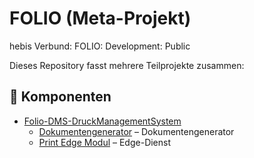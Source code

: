 # FOLIO (Meta-Projekt)
hebis Verbund: FOLIO: Development: Public

Dieses Repository fasst mehrere Teilprojekte zusammen:

## 📁 Komponenten

- [Folio-DMS-DruckManagementSystem](https://github.com/hebis-eckardt/FOLIO-DMS-DruckManagementSystem)
  - [Dokumentengenerator](https://github.com/hebis-eckardt/dms-dokumentengenerator) – Dokumentengenerator
  - [Print Edge Modul](https://github.com/hebis-eckardt/print-edge-modul) – Edge-Dienst
